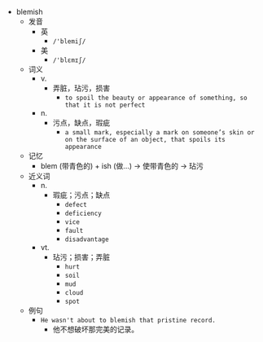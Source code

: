 - blemish
  - 发音
    - 英
      - `/'blemiʃ/`
    - 美
      - `/'blɛmɪʃ/`
  - 词义
    - v.
      - 弄脏，玷污，损害
        - `to spoil the beauty or appearance of something, so that it is not perfect`
    - n.
      - 污点，缺点，瑕疵
        - `a small mark, especially a mark on someone’s skin or on the surface of an object, that spoils its appearance`
  - 记忆
    - blem (带青色的) + ish (做…) → 使带青色的 → 玷污
  - 近义词
    - n.
      - 瑕疵；污点；缺点
        - `defect`
        - `deficiency`
        - `vice`
        - `fault`
        - `disadvantage`
    - vt.
      - 玷污；损害；弄脏
        - `hurt`
        - `soil`
        - `mud`
        - `cloud`
        - `spot`
  - 例句
    - `He wasn't about to blemish that pristine record.`
      - 他不想破坏那完美的记录。


